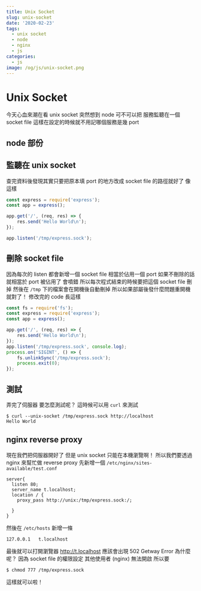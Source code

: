 ```yaml
---
title: Unix Socket
slug: unix-socket
date: '2020-02-23'
tags:
  - unix socket
  - node
  - nginx
  - js
categories:
  - js
image: /og/js/unix-socket.png
---
```


# Unix Socket

今天心血來潮在看 unix socket
突然想到 node 可不可以把 服務監聽在一個 socket file
這樣在設定的時候就不用記哪個服務是幾 port

## node 部份

## 監聽在 unix socket

查完資料後發現其實只要把原本填 port 的地方改成 socket file 的路徑就好了
像這樣

```js
const express = require('express');
const app = express();

app.get('/', (req, res) => {
	res.send('Hello World\n');
});

app.listen('/tmp/express.sock');
```

## 刪除 socket file

因為每次的 listen 都會新增一個 socket file
相當於佔用一個 port
如果不刪除的話就相當於 port 被佔用了
會噴錯
所以每次程式結束的時候要把這個 socket file 刪掉
然後在 `/tmp` 下的檔案會在開機後自動刪掉
所以如果部屬後發什麼問題重開機就對了！
修改完的 code 長這樣

```js
const fs = require('fs');
const express = require('express');
const app = express();

app.get('/', (req, res) => {
	res.send('Hello World\n');
});
app.listen('/tmp/express.sock', console.log);
process.on('SIGINT', () => {
	fs.unlinkSync('/tmp/express.sock');
	process.exit(0);
});
```

## 測試

弄完了伺服器
要怎麼測試呢？
這時候可以用 `curl` 來測試

```
$ curl --unix-socket /tmp/express.sock http://localhost
Hello World
```

## nginx reverse proxy

現在我們把伺服器開好了
但是 unix socket 只能在本機瀏覽啊！
所以我們要透過 nginx 來幫忙做 reverse proxy
先新增一個 `/etc/nginx/sites-available/test.conf`

```
server{
  listen 80;
  server_name t.localhost;
  location / {
    proxy_pass http://unix:/tmp/express.sock:/;

  }
}
```

然後在 `/etc/hosts` 新增一條

```
127.0.0.1	t.localhost
```

最後就可以打開瀏覽器 http://t.localhost
應該會出現 502 Getway Error
為什麼呢？
因為 socket file 的權限設定
其他使用者 (nginx) 無法開啟
所以要

```
$ chmod 777 /tmp/express.sock
```

這樣就可以啦！
